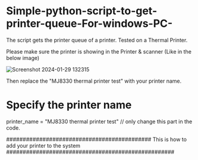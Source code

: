 # Simple-python-script-to-get-printer-queue-For-windows-PC-
The script gets the printer queue of a printer. Tested on a Thermal Printer. 

Please make sure the printer is showing in the Printer & scanner (Like in the below image)

![Screenshot 2024-01-29 132315](https://github.com/JanaBan99/Simple-python-script-to-get-printer-queue-For-windows-PC-/assets/95229070/af8f55eb-202d-496d-80c0-430397f0feb9)

Then replace the "MJ8330 thermal printer test" with your printer name.

# Specify the printer name
printer_name = "MJ8330 thermal printer test"    // only change this part in the code.


############################################ This is how to add your printer to the system ###################################################

